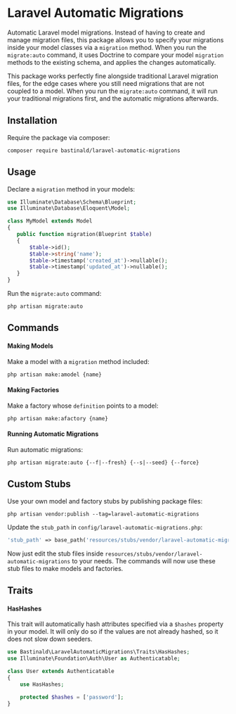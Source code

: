 # Laravel Automatic Migrations

Automatic Laravel model migrations. Instead of having to create and manage migration files, this package allows you to specify your migrations inside your model classes via a `migration` method. When you run the `migrate:auto` command, it uses Doctrine to compare your model `migration` methods to the existing schema, and applies the changes automatically.

This package works perfectly fine alongside traditional Laravel migration files, for the edge cases where you still need migrations that are not coupled to a model. When you run the `migrate:auto` command, it will run your traditional migrations first, and the automatic migrations afterwards.

## Installation

Require the package via composer:

```console
composer require bastinald/laravel-automatic-migrations
```

## Usage

Declare a `migration` method in your models:

 ```php
use Illuminate\Database\Schema\Blueprint;
use Illuminate\Database\Eloquent\Model;

class MyModel extends Model
{
    public function migration(Blueprint $table)
    {
        $table->id();
        $table->string('name');
        $table->timestamp('created_at')->nullable();
        $table->timestamp('updated_at')->nullable();
    }
}
 ```

Run the `migrate:auto` command:

```console
php artisan migrate:auto
```

## Commands

#### Making Models

Make a model with a `migration` method included:

```console
php artisan make:amodel {name}
```

#### Making Factories

Make a factory whose `definition` points to a model:

```console
php artisan make:afactory {name}
```

#### Running Automatic Migrations

Run automatic migrations:

```console
php artisan migrate:auto {--f|--fresh} {--s|--seed} {--force}
```

## Custom Stubs

Use your own model and factory stubs by publishing package files:

```console
php artisan vendor:publish --tag=laravel-automatic-migrations
```

Update the `stub_path` in `config/laravel-automatic-migrations.php`:

```php
'stub_path' => base_path('resources/stubs/vendor/laravel-automatic-migrations'),
```

Now just edit the stub files inside `resources/stubs/vendor/laravel-automatic-migrations` to your needs. The commands will now use these stub files to make models and factories.

## Traits

#### HasHashes

This trait will automatically hash attributes specified via a `$hashes` property in your model. It will only do so if the values are not already hashed, so it does not slow down seeders.

```php
use Bastinald\LaravelAutomaticMigrations\Traits\HasHashes;
use Illuminate\Foundation\Auth\User as Authenticatable;

class User extends Authenticatable
{
    use HasHashes;

    protected $hashes = ['password'];
}
```
